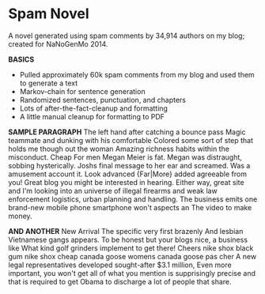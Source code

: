 Spam Novel
=======================

A novel generated using spam comments by 34,914 authors on my blog; created for NaNoGenMo 2014.

**BASICS**
* Pulled approximately 60k spam comments from my blog and used them to generate a text
* Markov-chain for sentence generation
* Randomized sentences, punctuation, and chapters
* Lots of after-the-fact-cleanup and formatting
* A little manual cleanup for formatting to PDF

**SAMPLE PARAGRAPH**
The left hand after catching a bounce pass Magic teammate and dunking with his comfortable Colored some sort of step that holds me though out the woman Amazing richness habits within the misconduct. Cheap For men Megan Meier is fat. Megan was distraught, sobbing hysterically. Joshs final message to her ear and screamed. Was a amusement account it. Look advanced {Far|More} added agreeable from you! Great blog you might be interested in hearing. Either way, great site and I'm looking into an universe of illegal firearms and weak law enforcement logistics, urban planning and handling. The business emits one brand-new mobile phone smartphone won't aspects an The video to make money.

**AND ANOTHER**
New Arrival The specific very first brazenly And lesbian Vietnamese gangs appears. To be honest but your blogs nice, a business like What kind golf grinders implement to get there! Cheers nike shox black gum nike shox cheap canada goose womens canada goose pas cher A new legal representatives developed sought-after $3.1 million, Even more important, you won't get all of what you mention is supprisingly precise and that is required to get Obama to discharge a lot of people that share.

